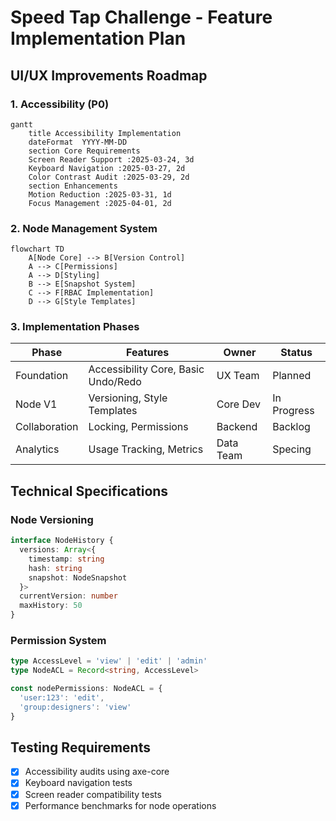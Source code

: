 # Speed Tap Challenge - Feature Implementation Plan

## UI/UX Improvements Roadmap

### 1. Accessibility (P0)
```mermaid
gantt
    title Accessibility Implementation
    dateFormat  YYYY-MM-DD
    section Core Requirements
    Screen Reader Support :2025-03-24, 3d
    Keyboard Navigation :2025-03-27, 2d
    Color Contrast Audit :2025-03-29, 2d
    section Enhancements
    Motion Reduction :2025-03-31, 1d
    Focus Management :2025-04-01, 2d
```

### 2. Node Management System
```mermaid
flowchart TD
    A[Node Core] --> B[Version Control]
    A --> C[Permissions]
    A --> D[Styling]
    B --> E[Snapshot System]
    C --> F[RBAC Implementation]
    D --> G[Style Templates]
```

### 3. Implementation Phases

| Phase | Features | Owner | Status |
|-------|----------|-------|--------|
| Foundation | Accessibility Core, Basic Undo/Redo | UX Team | Planned |
| Node V1 | Versioning, Style Templates | Core Dev | In Progress |
| Collaboration | Locking, Permissions | Backend | Backlog |
| Analytics | Usage Tracking, Metrics | Data Team | Specing |

## Technical Specifications

### Node Versioning
```ts
interface NodeHistory {
  versions: Array<{
    timestamp: string
    hash: string
    snapshot: NodeSnapshot
  }>
  currentVersion: number
  maxHistory: 50
}
```

### Permission System
```ts
type AccessLevel = 'view' | 'edit' | 'admin'
type NodeACL = Record<string, AccessLevel>

const nodePermissions: NodeACL = {
  'user:123': 'edit',
  'group:designers': 'view'
}
```

## Testing Requirements
- [x] Accessibility audits using axe-core
- [x] Keyboard navigation tests
- [x] Screen reader compatibility tests
- [x] Performance benchmarks for node operations